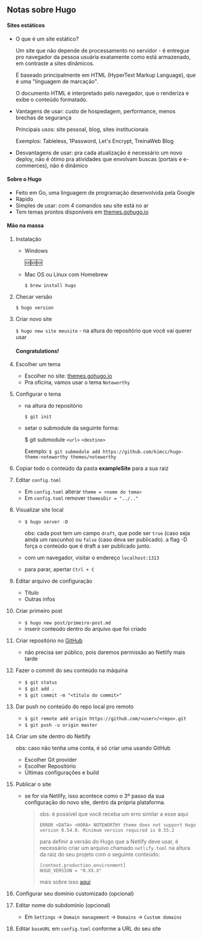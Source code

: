 ## Notas sobre Hugo

#### Sites estáticos

- O que é um site estático?

   Um site que não depende de processamento no servidor - é entregue pro navegador da pessoa usuária exatamente como está armazenado, em contraste a sites dinâmicos.

   É baseado principalmente em HTML (HyperText Markup Language), que é uma "linguagem de marcação".

   O documento HTML é interpretado pelo navegador, que o renderiza e exibe o conteúdo formatado.

- Vantagens de usar: custo de hospedagem, performance, menos brechas de segurança

   Principais usos: site pessoal, blog, sites institucionais

   Exemplos: Tableless, 1Password, Let's Encrypt, TreinaWeb Blog

- Desvantagens de usar: pra cada atualização é necessário um novo deploy, não é ótimo pra atividades que envolvam buscas (portais e e-commerces), não é dinâmico

#### Sobre o Hugo

- Feito em Go, uma linguagem de programação desenvolvida pela Google
- Rápido
- Simples de usar: com 4 comandos seu site está no ar
- Tem temas prontos disponíveis em [themes.gohugo.io](http://themes.gohugo.io)

#### Mão na massa

1. Instalação

   - Windows

     🆘🆘🆘

   - Mac OS ou Linux com Homebrew

     `$ brew install hugo`

2. Checar versão

   `$ hugo version`

3. Criar novo site

   `$ hugo new site meusite` - na altura do repositório que você vai querer usar

   #### Congratulations!

4. Escolher um tema

   - Escolher no site: [themes.gohugo.io](http://themes.gohugo.io)
   - Pra oficina, vamos usar o tema `Noteworthy`

5. Configurar o tema

    - na altura do repositório

       `$ git init`

    - setar o submodule da seguinte forma:

      $ git submodule `<url>` `<destino>`

        Exemplo:
        `$ git submodule add https://github.com/kimcc/hugo-theme-noteworthy themes/noteworthy`

6. Copiar todo o conteúdo da pasta **exampleSite** para a sua raiz

7. Editar `config.toml`
   - Em `config.toml` alterar `theme = <nome do tema>`
   - Em `config.toml` remover `themesDir = "../.."`

8. Visualizar site local

   - `$ hugo server -D`

     obs: cada post tem um campo `draft`, que pode ser `true` (caso seja ainda um rascunho) ou `false` (caso deva ser publicado). a flag -D força o conteúdo que é draft a ser publicado junto.

   - com um navegador, visitar o endereço `localhost:1313`

   - para parar, apertar `Ctrl + C`

9. Editar arquivo de configuração

   - Título
   - Outras infos

10. Criar primeiro post

     - `$ hugo new post/primeiro-post.md`
     - inserir conteúdo dentro do arquivo que foi criado

11. Criar repositório no [GitHub](http://github.com)

    - não precisa ser público, pois daremos permissão ao Netlify mais tarde

12. Fazer o commit do seu conteúdo na máquina

    - `$ git status`
    - `$ git add .`
    - `$ git commit -m "<título do commit>"`

13. Dar push no conteúdo do repo local pro remoto

    - `$ git remote add origin https://github.com/<user>/<repo>.git`
    - `$ git push -u origin master`

14. Criar um site dentro do Netlify

    obs: caso não tenha uma conta, é só criar uma usando GitHub

    - Escolher Git provider
    - Escolher Repositório
    - Últimas configurações e build

15. Publicar o site

    - se for via Netlify, isso acontece como o 3º passo da sua configuração do novo site, dentro da própria plataforma.

      > obs: é possível que você receba um erro similar a esse aqui
      >
      >     ERROR <DATA> <HORA> NOTEWORTHY theme does not support Hugo version 0.54.0. Minimum version required is 0.55.2
      >
      > para definir a versão do Hugo que a Netlify deve usar, é necessário criar um arquivo chamado `netlify.toml` na altura da raiz do seu projeto com o seguinte conteúdo:
      >
      >     [context.production.environment]
      >     HUGO_VERSION = "0.XX.X"
      >
      > mais sobre isso [aqui](https://gohugo.io/hosting-and-deployment/hosting-on-netlify/)

16. Configurar seu domínio customizado (opcional)

17. Editar nome do subdomínio (opcional)

    - Em `Settings` -> `Domain management` -> `Domains` -> `Custom domains`

18. Editar `baseURL` em `config.toml` conforme a URL do seu site
